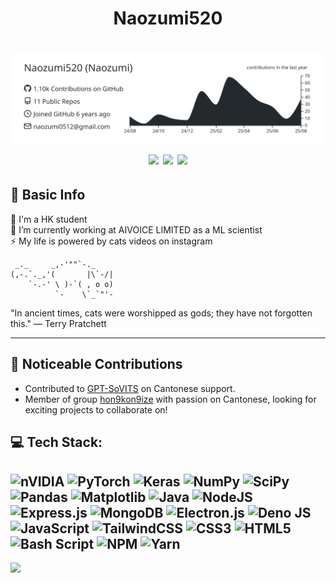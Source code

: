 <h1 align="center">
  Naozumi520
</h1>

<h1 align="center">
  <img src="https://raw.githubusercontent.com/Naozumi520/Naozumi520/main/profile-summary-card-output/graywhite/0-profile-details.svg" width="520">
  <img src="https://github-readme-stats.vercel.app/api/top-langs/?username=Naozumi520&theme=graywhite&hide_border=false&include_all_commits=true&count_private=true&layout=compact" width="270">
  <img src="https://github-readme-stats.vercel.app/api?username=Naozumi520&theme=graywhite&hide_border=false&include_all_commits=true&count_private=true" width="377">
  <img src="https://nirzak-streak-stats.vercel.app/?user=Naozumi520&theme=graywhite&hide_border=false" width="414">
</h1>

## 📝 Basic Info
🔭 I'm a HK student<br>
👯 I’m currently working at AIVOICE LIMITED as a ML scientist<br>
⚡ My life is powered by cats videos on instagram

```
 _._     _,-'""`-._
(,-.`._,'(       |\`-/|
    `-.-' \ )-`( , o o)
          `-    \`_`"'-
```

"In ancient times, cats were worshipped as gods; they have not forgotten this." — Terry Pratchett  

---

## 🤝 Noticeable Contributions
- Contributed to [GPT-SoVITS](https://github.com/RVC-Boss/GPT-SoVITS?tab=readme-ov-file#thanks-to-all-contributors-for-their-efforts) on Cantonese support.
- Member of group [hon9kon9ize](https://github.com/hon9kon9ize) with passion on Cantonese, looking for exciting projects to collaborate on!

## 💻 Tech Stack:
![nVIDIA](https://img.shields.io/badge/cuda-000000.svg?style-for-the-badge&logo=nVIDIA&logoColor=green)
![PyTorch](https://img.shields.io/badge/PyTorch-%23EE4C2C.svg?style-for-the-badge&logo=PyTorch&logoColor=white)
![Keras](https://img.shields.io/badge/Keras-%23D00000.svg?style-for-the-badge&logo=Keras&logoColor=white)
![NumPy](https://img.shields.io/badge/numpy-%23013243.svg?style-for-the-badge&logo=numpy&logoColor=white)
![SciPy](https://img.shields.io/badge/SciPy-%230C55A5.svg?style-for-the-badge&logo=scipy&logoColor=%white)
![Pandas](https://img.shields.io/badge/pandas-%23150458.svg?style-for-the-badge&logo=pandas&logoColor=white)
![Matplotlib](https://img.shields.io/badge/Matplotlib-%23ffffff.svg?style-for-the-badge&logo=Matplotlib&logoColor=black)
![Java](https://img.shields.io/badge/java-%23ED8B00.svg?style-for-the-badge&logo=openjdk&logoColor=white)
![NodeJS](https://img.shields.io/badge/node.js-6DA55F?style-for-the-badge&logo=node.js&logoColor=white)
![Express.js](https://img.shields.io/badge/express.js-%23404d59.svg?style-for-the-badge&logo=express&logoColor=%2361DAFB)
![MongoDB](https://img.shields.io/badge/MongoDB-%234ea94b.svg?style-for-the-badge&logo=mongodb&logoColor=white)
![Electron.js](https://img.shields.io/badge/Electron-191970?style-for-the-badge&logo=Electron&logoColor=white)
![Deno JS](https://img.shields.io/badge/deno%20js-000000?style-for-the-badge&logo=deno&logoColor=white)
![JavaScript](https://img.shields.io/badge/javascript-%23323330.svg?style-for-the-badge&logo=javascript&logoColor=%23F7DF1E)
![TailwindCSS](https://img.shields.io/badge/tailwindcss-%2338B2AC.svg?style-for-the-badge&logo=tailwind-css&logoColor=white)
![CSS3](https://img.shields.io/badge/css3-%231572B6.svg?style-for-the-badge&logo=css3&logoColor=white)
![HTML5](https://img.shields.io/badge/html5-%23E34F26.svg?style-for-the-badge&logo=html5&logoColor=white)
![Bash Script](https://img.shields.io/badge/bash_script-%23121011.svg?style-for-the-badge&logo=gnu-bash&logoColor=white)
![NPM](https://img.shields.io/badge/NPM-%23CB3837.svg?style-for-the-badge&logo=npm&logoColor=white)
![Yarn](https://img.shields.io/badge/yarn-%232C8EBB.svg?style-for-the-badge&logo=yarn&logoColor=white)
---

![](https://komarev.com/ghpvc/?username=Naozumi520&color=ff69b4)
